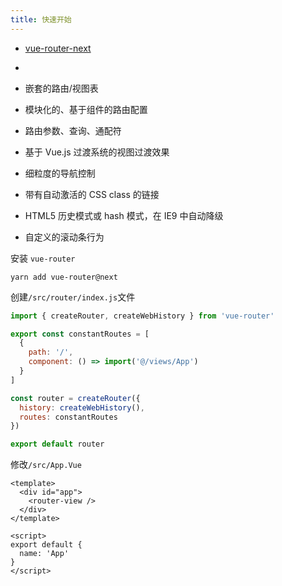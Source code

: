 ```yaml
---
title: 快速开始
---
```


- [vue-router-next](https://github.com/vuejs/vue-router-next)
- [](https://next.router.vuejs.org/guide/essentials/history-mode.html#hash-mode)

- 嵌套的路由/视图表
- 模块化的、基于组件的路由配置
- 路由参数、查询、通配符
- 基于 Vue.js 过渡系统的视图过渡效果
- 细粒度的导航控制
- 带有自动激活的 CSS class 的链接
- HTML5 历史模式或 hash 模式，在 IE9 中自动降级
- 自定义的滚动条行为

安装 `vue-router`

```shell
yarn add vue-router@next
```

创建`/src/router/index.js`文件

```js
import { createRouter, createWebHistory } from 'vue-router'

export const constantRoutes = [
  {
    path: '/',
    component: () => import('@/views/App')
  }
]

const router = createRouter({
  history: createWebHistory(),
  routes: constantRoutes
})

export default router
```

修改`/src/App.Vue`

```vue
<template>
  <div id="app">
    <router-view />
  </div>
</template>

<script>
export default {
  name: 'App'
}
</script>
```
